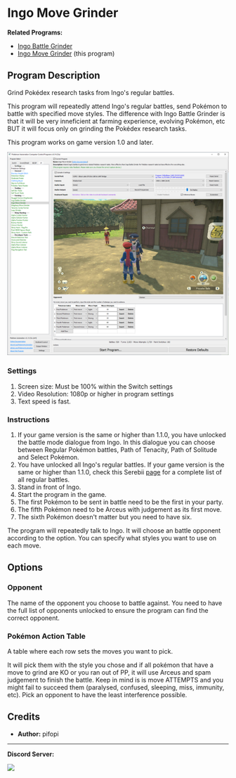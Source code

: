 # Ingo Move Grinder

**Related Programs:**
- [Ingo Battle Grinder](IngoBattleGrinder.md)
- [Ingo Move Grinder](IngoMoveGrinder.md) (this program)


## Program Description

Grind Pokédex research tasks from Ingo's regular battles.

This program will repeatedly attend Ingo's regular battles, send Pokémon to battle with specified move styles. The difference with Ingo Battle Grinder is that it will be very inneficient at farming experience, evolving Pokémon, etc BUT it will focus only on grinding the Pokédex research tasks.

This program works on game version 1.0 and later.

<img src="images/IngoMoveGrinder-0.png">


### Settings

1. Screen size: Must be 100% within the Switch settings
2. Video Resolution: 1080p or higher in program settings
3. Text speed is fast.


### Instructions

1. If your game version is the same or higher than 1.1.0, you have unlocked the battle mode dialogue from Ingo. In this dialogue you can choose between Regular Pokémon battles, Path of Tenacity, Path of Solitude and Select Pokémon.
2. You have unlocked all Ingo's regular battles. If your game version is the same or higher than 1.1.0, check this Serebii [page](https://www.serebii.net/legendsarceus/ingobattles.shtml) for a complete list of all regular battles.
3. Stand in front of Ingo.
4. Start the program in the game.
5. The first Pokémon to be sent in battle need to be the first in your party.
6. The fifth Pokémon need to be Arceus with judgement as its first move.
7. The sixth Pokémon doesn't matter but you need to have six.

The program will repeatedly talk to Ingo. It will choose an battle opponent according to the option. You can specify what styles you want to use on each move.

## Options

### Opponent

The name of the opponent you choose to battle against. You need to have the full list of opponents unlocked to ensure the program can find the correct opponent.


### Pokémon Action Table
A table where each row sets the moves you want to pick.

It will pick them with the style you chose and if all pokémon that have a move to grind are KO or you ran out of PP, it will use Arceus and spam judgement to finish the battle. Keep in mind is is move ATTEMPTS and you might fail to succeed them (paralysed, confused, sleeping, miss, immunity, etc). Pick an opponent to have the least interference possible.

## Credits

- **Author:** pifopi



<hr>

**Discord Server:** 

[<img src="https://canary.discordapp.com/api/guilds/695809740428673034/widget.png?style=banner2">](https://discord.gg/cQ4gWxN)
